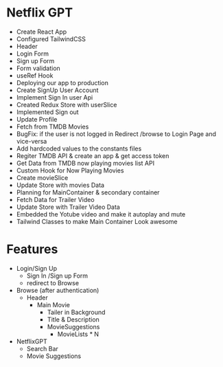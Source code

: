 # Netflix GPT
- Create React App
- Configured TailwindCSS 
- Header
- Login Form
- Sign up Form
- Form validation
- useRef Hook
- Deploying our app to production
- Create SignUp User Account
- Implement Sign In user Api
- Created Redux Store with userSlice
- Implemented Sign out
- Update Profile
- Fetch from TMDB Movies
- BugFix: if the user is not logged in Redirect /browse to Login Page and vice-versa
- Add hardcoded values to the constants files
- Regiter TMDB API & create an app & get access token
- Get Data from TMDB now playing movies list API
- Custom Hook for Now Playing Movies
- Create movieSlice
- Update Store with movies Data
- Planning for MainContainer & secondary container
- Fetch Data for Trailer Video
- Update Store with Trailer Video Data
- Embedded the Yotube video and make it autoplay and mute
- Tailwind Classes to make Main Container Look awesome

# Features
- Login/Sign Up
  - Sign In /Sign up Form
  - redirect to Browse
- Browse (after authentication)
  - Header
    - Main Movie
      - Tailer in Background
      - Title & Description
      - MovieSuggestions
        - MovieLists * N
- NetflixGPT
     - Search Bar
     - Movie Suggestions
